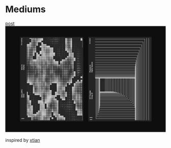 # Mediums

[post](https://twitter.com/tjcages/status/1602709589111504896?s=20&t=SAWC9qEl5bPyE4C_VTaTKQ)
![preview](./thumbnail.png)

inspired by [xtian](https://www.instagram.com/p/BoVQkQPDjYl/)
